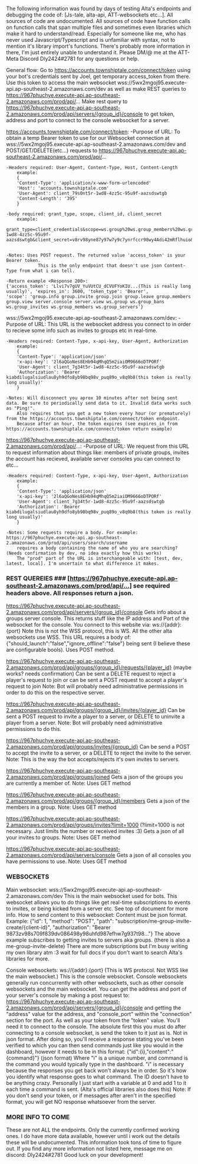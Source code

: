 The following information was found by days of testing Alta's endpoints and debugging the code of: [Js-tale, alta-api, ATT-websockets etc...]. 
All sources of code are undocumented. All sources of code have function calls on function calls that span multiple files and sometimes even libraries
which make it hard to understand/read. Especially for someone like me, who has never used Javascript/Typescript and is unfamiliar with syntax,
not to mention it's library import's functions. There's probably more information in there, I'm just entirely unable to understand it. Please DM/@ me
at the ATT-Meta Discord Dly2424#2781 for any questions or help.

General flow:
Go to https://accounts.townshiptale.com/connect/token using your bot's credentials sent by Joel, get temporary access_token from there. Use this token to
	access the main websocket wss://5wx2mgoj95.execute-api.ap-southeast-2.amazonaws.com/dev
	as well as make REST queries to https://967phuchye.execute-api.ap-southeast-2.amazonaws.com/prod/api/...
	Make rest query to https://967phuchye.execute-api.ap-southeast-2.amazonaws.com/prod/api/servers/{group_id}/console
	to get token, address and port to connect to the console websocket for a server.

https://accounts.townshiptale.com/connect/token:
	-Purpose of URL: To obtain a temp Bearer token to use for our Websocket connection at wss://5wx2mgoj95.execute-api.ap-southeast-2.amazonaws.com/dev
		and POST/GET/DELETE(etc...) requests to https://967phuchye.execute-api.ap-southeast-2.amazonaws.com/prod/api/...
		
	-Headers required: User-Agent, Content-Type, Host, Content-Length
		example:
		{
		'Content-Type': 'application/x-www-form-urlencoded'
		'Host': 'accounts.townshiptale.com'
		'User-Agent': client_79s0nt5r-1wd8-4zz5c-95u9f-aazsdswtgb
		'Content-Length': '395'
		}
		
	-body required: grant_type, scope, client_id, client_secret
		example:
			grant_type=client_credentials&scope=ws.group%20ws.group_members%20ws.group_servers%20ws.group_bans%20ws.group_invites%20group.info%20group.join%20group.leave%20group.view%20group.members%20group.invite%20server.view%20server.console&client_id=client_89hs97t5r-1wd8-4zz5c-95u9f-aazsdswtgb&client_secret=v8rv98yne87y97w7y9c7ynrfccr98wy4Adi42mRflhuio&gGUYV9v/vaserv==

		
	-Notes: Uses POST request. The returned value 'access_token' is your Bearer token.
				This is the only endpoint that doesn't use json Content-Type from what i can tell.
	
	-Return example <Response 200>:
	{'access_token': 'Llvi7v7gUV_YuVUtCU_dCVUFYoKIU...(This is really long usually)', 'expires_in': 3600, 'token_type': 'Bearer', 
	'scope': 'group.info group.invite group.join group.leave group.members group.view server.console server.view ws.group ws.group_bans ws.group_invites ws.group_members ws.group_servers'}



wss://5wx2mgoj95.execute-api.ap-southeast-2.amazonaws.com/dev:
	-Purpose of URL: This URL is the websocket address you connect to in order to recieve some info such as invites to groups etc in real-time.

	-Headers required: Content-Type, x-api-key, User-Agent, Authorization
		example:
		{
		'Content-Type': 'application/json'
		'x-api-key': '2l6aQGoNes8EHb94qMhqQ5m2iaiOM9666oDTPORf'
		'User-Agent': client_7g34t5r-1wd8-4zz5c-95u9f-aazsdswtgb
		'Authorization': 'Bearer kiabdilugalsiudlau8yh9dfo8yb98bq98v_puq89o_v8q9b8(this token is really long usually)'
		}
		
	-Notes: Will disconnect you aprox 10 minutes after not being sent data. Be sure to periodically send data to it. Invalid data works such as "Ping!".
		Also requires that you get a new token every hour (or prematurely) from the https://accounts.townshiptale.com/connect/token endpoint.
		Because after an hour, the token expires (see expires_in from https://accounts.townshiptale.com/connect/token return example)



https://967phuchye.execute-api.ap-southeast-2.amazonaws.com/prod/api/...:
	-Purpose of URL: We request from this URL to request information about things like: members of private groups, invites the account has recieved,
		available server consoles you can connect to etc...
		
	-Headers required: Content-Type, x-api-key, User-Agent, Authorization
		example:
		{
		'Content-Type': 'application/json'
		'x-api-key': '2l6aQGoNes8EHb94qMhqQ5m2iaiOM9666oDTPORf'
		'User-Agent': client_7g34t5r-1wd8-4zz5c-95u9f-aazsdswtgb
		'Authorization': 'Bearer kiabdilugalsiudlau8yh9dfo8yb98bq98v_puq89o_v8q9b8(this token is really long usually)'
		}
		
	-Notes: Some requests require a body. For example: https://967phuchye.execute-api.ap-southeast-2.amazonaws.com/prod/api/users/search/username
		requires a body containing the name of who you are searching? (Needs confirmation by dev, no idea exactly how this works)
		The "prod" part of the URL is interchangeable with: [test, dev, latest, local]. I'm uncertain to what difference it makes.
		
		
		
### REST QUEREIES ### [https://967phuchye.execute-api.ap-southeast-2.amazonaws.com/prod/api/...] see required headers above. All responses return a json.


https://967phuchye.execute-api.ap-southeast-2.amazonaws.com/prod/api/servers/{group_id}/console
Gets info about a groups server console. This returns stuff like the IP address and Port of the websocket for the console. You connect to this website via:
	ws://{addr}:{port}
	Note this is not the WSS protocol, this is WS. All the other alta websockets use WSS.
	This URL requires a body of: {"should_launch":"false","ignore_offline":"false"} being sent (I believe these are configurable bools). Uses POST method.
	
https://967phuchye.execute-api.ap-southeast-2.amazonaws.com/prod/api/groups/{group_id}/requests/{player_id} (maybe works? needs confirmation)
Can be sent a DELETE request to reject a player's request to join
	or can be sent a POST request to accept a player's request to join
	Note: Bot will probably need administrative permissions in order to do this on the respective server.
	
https://967phuchye.execute-api.ap-southeast-2.amazonaws.com/prod/api/groups/{group_id}/invites/{player_id}
Can be sent a POST request to invite a player to a server, or DELETE to uninvite a player from a server.
	Note: Bot will probably need administrative permissions to do this.
	
https://967phuchye.execute-api.ap-southeast-2.amazonaws.com/prod/api/groups/invites/{group_id}
Can be send a POST to accept the invite to a server, or a DELETE to reject the invite to the server.
	Note: This is the way the bot accepts/rejects it's own invites to servers. 
	
https://967phuchye.execute-api.ap-southeast-2.amazonaws.com/prod/api/groups/joined
Gets a json of the groups you are currently a member of.
	Note: Uses GET method
	
https://967phuchye.execute-api.ap-southeast-2.amazonaws.com/prod/api/groups/{group_id}/members
Gets a json of the members in a group.
	Note: Uses GET method
	
https://967phuchye.execute-api.ap-southeast-2.amazonaws.com/prod/api/groups/invites?limit=1000 (?limit=1000 is not necessary. Just limits the number or received invites :3)
Gets a json of all your invites to groups.
	Note: Uses GET method
	
https://967phuchye.execute-api.ap-southeast-2.amazonaws.com/prod/api/servers/console
Gets a json of all consoles you have permissions to use.
	Note: Uses GET method
	



### WEBSOCKETS ###


Main websocket:
wss://5wx2mgoj95.execute-api.ap-southeast-2.amazonaws.com/dev
This is the main websocket used for bots. This websocket allows you to do things like get real-time subscriptions to events to invites, or being kicked from a server etc.
See top of document for more info.
How to send content to this websocket:
Content must be json format. Example:
{"id": 1, "method": "POST", "path": "subscription/me-group-invite-create/{client-id}", "authorization": "Bearer 9873zv98s709f839dv086498y98uhfd987efhw7g937t98..."}
The above example subscribes to getting invites to servers aka groups. (there is also a me-group-invite-delete)
There are more subscriptions but I'm busy writing my own library atm :3 wait for full docs if you don't want to search Alta's libraries for more.


Console websockets:
ws://{addr}:{port} (This is WS protocol. Not WSS like the main websocket.)
This is the console websocket. Console websockets generally run concurrently with other websockets, such as other console websockets and the main websocket.
	You can get the address and port of your server's console by making a post request to:
	https://967phuchye.execute-api.ap-southeast-2.amazonaws.com/prod/api/servers/{group_id}/console
	and getting the "address" value for the address, and "console_port" within the "connection" section for the port.
	As well as your token from the "token" value. You'll need it to connect to the console.
	The absolute first this you must do after connecting to a console websocket, is send the token to it just as is. Not in json format.
	After doing so, you'll receive a response stating you've been verified to which you can then send commands just like you would in the dashboard, however it needs to be in this format:
	{"id":{i},"content":"{command}"} (json format)
	Where "i" is a unique number, and command is the command you would typically type in the dashboard. "i" is necessary because the responses you get back
	won't always be in order. So it's how you identify what response goes to what command. The ID doesn't have to be anything crazy. Personally I just
	start with a variable at 0 and add 1 to it each time a command is sent. (Alta's official libraries also does this)
	Note: If you don't send your token, or if messages after aren't in the specified format, you will get NO response whatsoever from the server.
	


### MORE INFO TO COME ###
These are not ALL the endpoints. Only the currently confirmed working ones. I do have more data available, however until i work out the details these will be undocumented.
This information took tons of time to figure out. If you find any more information not listed here, message me on discord: Dly2424#2781 Good luck on your development!